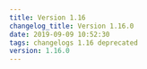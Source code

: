 ```yaml
---
title: Version 1.16
changelog_title: Version 1.16.0
date: 2019-09-09 10:52:30 
tags: changelogs 1.16 deprecated
version: 1.16.0
---
```

<script src="https://gist.github.com/spinnaker-release/30e40f6278a7c1a1450c179a9a4bb92e.js"/>

